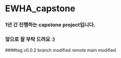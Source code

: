# EWHA_capstone
### 1년 간 진행하는 capstone project입니다.
### 앞으로 잘 부탁 드려요 :)
####tag v0.0.2
branch modified
remote main modified
